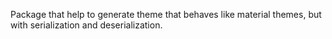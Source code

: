 Package that help to generate theme that behaves like material themes, but with serialization and deserialization.